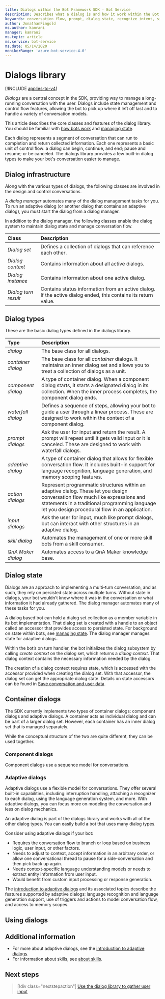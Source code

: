 ```yaml
---
title: Dialogs within the Bot Framework SDK - Bot Service
description: Describes what a dialog is and how it work within the Bot Framework SDK.
keywords: conversation flow, prompt, dialog state, recognize intent, single turn, multiple turn, bot conversation, dialogs, prompts, waterfalls, dialog set
author: JonathanFingold
ms.author: kamrani
manager: kamrani
ms.topic: article
ms.service: bot-service
ms.date: 05/14/2020
monikerRange: 'azure-bot-service-4.0'
---
```


# Dialogs library

[!INCLUDE [applies-to-v4](../includes/applies-to.md)]

*Dialogs* are a central concept in the SDK, providing way to manage a long-running conversation with the user.
Dialogs include state management and control flow features, allowing the bot to pick up where it left off last and to handle a variety of conversation models.

This article describes the core classes and features of the dialog library.
You should be familiar with [how bots work](bot-builder-basics.md) and [managing state](bot-builder-concept-state.md).

Each dialog represents a segment of conversation that can run to completion and return collected information. Each one represents a basic unit of control flow: a dialog can begin, continue, and end; pause and resume; or be canceled.
The dialogs library provides a few built-in dialog types to make your bot's conversation easier to manage.

## Dialog infrastructure

Along with the various types of dialogs, the following classes are involved in the design and control conversations.

A *dialog manager* automates many of the dialog management tasks for you. To run an adaptive dialog (or another dialog that contains an adaptive dialog), you must start the dialog from a dialog manager.

In addition to the dialog manager, the following classes enable the dialog system to maintain dialog state and manage conversation flow.

| Class | Description
| :--   | :--
| *Dialog set* | Defines a collection of dialogs that can reference each other.
| *Dialog context* | Contains information about all active dialogs.
| *Dialog instance* | Contains information about one active dialog.
| *Dialog turn result* | Contains status information from an active dialog. If the active  dialog ended, this contains its return value.

<!-- **cut this**

*Dialog set*: a collection of dialogs.
Each dialog added to the set has a unique ID within the set. When your bot wants to start a certain dialog or prompt within the dialog set, it uses that ID to specify which dialog to use. Both adaptive and component dialogs contain an inner dialog set.

*Dialog instance*: the state of a dialog.
While a dialog class represents a bit of conversation flow, and an instance of that class is what gets added to a dialog set. At run time, the state of the dialog--where in the conversation it is, what information it has collected, and so on--is represented by the *dialog instance* class.
**argh!**

A *dialog context* contains information pertaining to a dialog set, and is used within the framework to interact with those dialogs. The dialog context includes the current turn context, the parent dialog, and the [dialog state](#dialog-state), which provides a method for preserving information within the dialog. The dialog context allows you to start a dialog with its string ID or continue the current dialog (such as a waterfall dialog that has multiple steps).

When a dialog ends, it can return a *dialog result* with some resulting information from the dialog. This is returned to let the calling method see what happened within the dialog and save the information to some persisted location, if desired.
-->

## Dialog types

These are the basic dialog types defined in the dialogs library.

| Type | Description
| :--  | :--
| _dialog_ | The base class for all dialogs.
| _container dialog_ | The base class for all _container_ dialogs. It maintains an inner dialog set and allows you to treat a collection of dialogs as a unit.
| _component dialog_ | A type of container dialog. When a component dialog starts, it starts a designated dialog in its collection. When the inner process completes, the component dialog ends.
| _waterfall dialog_ | Defines a sequence of steps, allowing your bot to guide a user through a linear process. These are designed to work within the context of a component dialog.
| _prompt dialogs_ | Ask the user for input and return the result. A prompt will repeat until it gets valid input or it is canceled. These are designed to work with waterfall dialogs.
| _adaptive dialog_ | A type of container dialog that allows for flexible conversation flow. It includes built-in support for language recognition, language generation, and memory scoping features.
| _action dialogs_ | Represent programmatic structures within an adaptive dialog. These let you design conversation flow much like expressions and statements in a traditional programming language let you design procedural flow in an application.
| _input dialogs_ | Ask the user for input, much like prompt dialogs, but can interact with other structures in an adaptive dialog.
| _skill dialog_ | Automates the management of one or more skill bots from a skill consumer.
| _QnA Maker dialog_ | Automates access to a QnA Maker knowledge base.

## Dialog state

Dialogs are an approach to implementing a multi-turn conversation, and as such, they rely on persisted state across multiple turns. Without state in dialogs, your bot wouldn't know where it was in the conversation or what information it had already gathered. The dialog manager automates many of these tasks for you.

A dialog based bot can hold a dialog set collection as a member variable in its bot implementation. That dialog set is created with a handle to an object called an accessor that provides access to persisted state. For background on state within bots, see [managing state](bot-builder-concept-state.md). The dialog manager manages state for adaptive dialogs.

Within the bot’s on turn handler, the bot initializes the dialog subsystem by calling *create context* on the dialog set, which returns a *dialog context*. That dialog context contains the necessary information needed by the dialog.

The creation of a dialog context requires state, which is accessed with the accessor provided when creating the dialog set. With that accessor, the dialog set can get the appropriate dialog state. Details on state accessors can be found in [Save conversation and user data](bot-builder-howto-v4-state.md).

## Container dialogs

The SDK currently implements two types of container dialogs: component dialogs and adaptive dialogs. A container acts as individual dialog and can be part of a larger dialog set. However, each container has an inner dialog set that is managed separately.

While the conceptual structure of the two are quite different, they can be used together.

<!-- **random notes**

The dialog manager creates a dialog set of one for the dialog it is tasked with running. That dialog can be a stand-alone dialog (a QnA Maker, skill, or some custom dialog) or a container dialog.

**ID resolution**

When one dialog tries to start another dialog, it does so by ID. The dialog context tries to resolve the ID based on the other dialogs in the immediate dialog set. If there is no match, it looks for a match in the containing dialog set, and so on. If no match is found, an exception is thrown.
-->

### Component dialogs

Component dialogs use a sequence model for conversations.

### Adaptive dialogs

Adaptive dialogs use a flexible model for conversations.
They offer several built-in capabilities, including interruption handling, attaching a recognizer to each dialog, using the language generation system, and more. With adaptive dialogs, you can focus more on modeling the conversation and less on dialog mechanics.

An adaptive dialog is part of the dialogs library and works with all of the other dialog types.
You can easily build a bot that uses many dialog types.

Consider using adaptive dialogs if your bot:

- Requires the conversation flow to branch or loop based on business logic, user input, or other factors.
- Needs to adjust to context, accept information in an arbitrary order, or allow one conversational thread to pause for a side-conversation and then pick back up again.
- Needs context-specific language understanding models or needs to extract entity information from user input.
- Would benefit from custom input processing or response generation.

The [introduction to adaptive dialogs](bot-builder-adaptive-dialog-introduction.md) and its associated topics describe the features supported by adaptive dialogs: language recognition and language generation support, use of triggers and actions to model conversation flow, and access to memory scopes.

<!-- **cut this**

## Dialog types

Dialogs come in a few different types as shown in this class hierarchy.

![dialog classes](media/bot-builder-dialog-classes.png)

Prompt dialogs are designed to work with waterfall dialogs.
Action and input dialogs are designed to work with adaptive dialogs.
Component and adaptive dialogs manage a set of _child_ dialogs.
The skill and QnA Maker dialogs wrap skill and QnA Maker features as dialogs.
-->

<!-- **move this to a component-waterfall-specific article**

### Prompts

Prompts, within the dialogs library, provide an easy way to ask the user for information and evaluate their response. For example for a *number prompt*, you specify the question or information you are asking for, and the prompt automatically checks to see if it received a valid number response. If it did, the conversation can continue; if it didn't, it will re-prompt the user for a valid answer.

Behind the scenes, prompts are a two-step dialog. First, the prompt asks for input; second, it returns the valid value, or starts from the top with a reprompt.

Prompts have *prompt options* given when the prompt is called, which is where you can specify the text to prompt with, the retry prompt if validation fails, and choices to answer the prompt. In general, the prompt and retry prompt properties are activities, though there is some variation on how this is handled in different programming languages.

Additionally, you can choose to add some custom validation for your prompt when you create it. For example, say we wanted to get a party size using the number prompt, but that party size has to be more than 2 and less than 12. The prompt first checks to see if it received a valid number, then runs the custom validation if it is provided. If the custom validation fails, it will re-prompt the user as above.

When a prompt completes, it explicitly returns the resulting value that was asked for. When that value is returned, we can be sure it has passed both the built in prompt validation and any additional custom validation that may have been provided.

For examples on using various prompts, take a look at how to use the [dialogs library to gather user input](bot-builder-prompts.md).

#### Prompt types

Behind the scenes, prompts are a two-step dialog. First, the prompt asks for input; second, it returns the valid value, or restarts from the top with a re-prompt. The dialogs library offers a number of basic prompts, each used for collecting a different type of response. The basic prompts can interpret natural language input, such as "ten" or "a dozen" for a number, or "tomorrow" or "Friday at 10am" for a date-time.

| Prompt | Description | Returns |
|:----|:----|:----|
| _Attachment prompt_ | Asks for one or more attachments, such as a document or image. | A collection of _attachment_ objects. |
| _Choice prompt_ | Asks for a choice from a set of options. | A _found choice_ object. |
| _Confirm prompt_ | Asks for a confirmation. | A Boolean value. |
| _Date-time prompt_ | Asks for a date-time. | A collection of _date-time resolution_ objects. |
| _Number prompt_ | Asks for a number. | A numeric value. |
| _Text prompt_ | Asks for general text input. | A string. |

To prompt a user for input, define a prompt using one of the built-in classes, such as the _text prompt_, and add it to your dialog set. Prompts have fixed IDs that must be unique within a dialog set. You can have a custom validator for each prompt, and for some prompts, you can specify a _default locale_.

#### Prompt locale

The locale is used to determine language-specific behavior of the **choice**, **confirm**, **date-time**, and **number** prompts. For any given input from the user, if the channel provided a _locale_ property in user's message, then that is used. Otherwise, if the prompt's _default locale_ is set, by providing it when calling the prompt's constructor or by setting it later, then that is used. If neither of those are provided, English ("en-us") is used as the locale. Note: The locale is a 2, 3, or 4 character ISO 639 code that represents a language or language family.

### Waterfall dialogs

A waterfall dialog is a specific implementation of a dialog that is commonly used to collect information from the user or guide the user through a series of tasks. Each step of the conversation is implemented as an asynchronous function that takes a *waterfall step context* (`step`) parameter. At each step, the bot [prompts the user for input](bot-builder-prompts.md) (or can begin a child dialog, but that it is often a prompt), waits for a response, and then passes the result to the next step. The result of the first function is passed as an argument into the next function, and so on.

The following diagram shows a sequence of waterfall steps and the stack operations that take place. Details on the use of the dialog stack are below in the [using dialogs](#using-dialogs) section.

![Dialog concept](media/bot-builder-dialog-concept.png)

Within waterfall steps, the context of the waterfall dialog is stored in its *waterfall step context*. This is similar to the dialog context as it provides access to the current turn context and state. Use the waterfall step context object to interact with a dialog set from within a waterfall step.

You can handle a return value from a dialog either within a waterfall step in a dialog or from your bot's on turn handler, although you generally only need to check the status of the dialog turn result from your bot's turn logic.
Within a waterfall step, the dialog provides the return value in the waterfall step context's _result_ property.

#### Waterfall step context properties

The waterfall step context contains the following:

- *Options*: contains input information for the dialog.
- *Values*: contains information you can add to the context, and is carried forward into subsequent steps.
- *Result*: contains the result from the previous step.

Additionally, the *next* method (**NextAsync** in C#, **next** in JS) continues to the next step of the waterfall dialog within the same turn, enabling your bot to skip a certain step if needed.

#### Prompt options

The second parameter of the step context's _prompt_ method takes a _prompt options_ object, which has the following properties.

| Property | Description |
| :--- | :--- |
| _Prompt_ | The initial activity to send the user, to ask for their input. |
| _Retry prompt_ | The activity to send the user if their first input did not validate. |
| _Choices_ | A list of choices for the user to choose from, for use with a choice prompt. |
| _Validations_ | Additional parameters to use with a custom validator. |
| _Style_ | Defines how the choices for a choice prompt or confirm prompt will be presented to a user. |

You should always specify the initial prompt activity to send the user, as well as a retry prompt for instances when the user's input doesn't validate.

If the user's input isn't valid, the retry prompt is sent to the user; if there was no retry specified, then the initial prompt is re-sent. However, if an activity is sent back to the user from within the validator, no retry prompt is sent.

##### Prompt validation

You can validate a prompt response before returning the value to the next step of the waterfall. A validator function has a _prompt validator context_ parameter and returns a Boolean, indicating whether the input passes validation.
The prompt validator context includes the following properties:

| Property | Description |
| :--- | :--- |
| _Context_ | The current turn context for the bot. |
| _Recognized_ | A _prompt recognizer result_ that contains information about the user input, as processed by the recognizer. |
| _Options_ | Contains the _prompt options_ that were provided in the call to start the prompt. |

The prompt recognizer result has the following properties:

| Property | Description |
| :--- | :--- |
| _Succeeded_ | Indicates whether the recognizer was able to parse the input. |
| _Value_ | The return value from the recognizer. If necessary, the validation code can modify this value. |

### Component dialog

Sometimes you want to write a reusable dialog that you want to use in different scenarios, such as an address dialog that asks the user to provide values for street, city and zip code.

The *component dialog* provides a strategy for creating independent dialogs to handle specific scenarios, breaking a large dialog set into more manageable pieces. Each of these pieces has its own dialog set, and avoids any name collisions with the dialog set that contains it. See the [component dialog how to](bot-builder-compositcontrol.md) for more on these.

-->

## Using dialogs

<!--

_Replace all this with something simpler, based on use of the dialog manager, and point to component- or adaptive-specific guidance for anything beyond that._

You can use the dialog context to begin, continue, replace, or end a dialog. You can also cancel all dialogs on the dialog stack.

Dialogs can be thought of as a programmatic stack, which we call the *dialog stack*, with the turn handler as the one directing it and serving as the fallback if the stack is empty. The topmost item on that stack is considered the *active dialog*, and the dialog context directs all input to the active dialog.

When a dialog begins, it is pushed onto the stack, and is now the active dialog. It remains the active dialog until it either ends, it is removed by the [replace dialog](#repeating-a-dialog) method, or another dialog is pushed onto the stack (by either the turn handler or active dialog itself) and becomes the active dialog. When that new dialog ends, it is popped off the stack and the next dialog down becomes the active dialog again. This allows for [repeating a dialog](#repeating-a-dialog) or [branching a conversation](#branch-a-conversation), discussed below.

### Create the dialog context

To create your dialog context, call the *create context* method of your dialog set. Create context gets the dialog set's *dialog state* property and uses that to create the dialog context. The dialog context is then used to start, continue, or otherwise control the dialogs in the set.

The dialog set requires use of a *state property accessor* to access the dialog state. The accessor is created and used the same way as other state accessors, but is created as it's own property based off of the conversation state. Details on managing state can be found in the [managing state topic](bot-builder-concept-state.md), and usage of dialog state is shown in the [sequential conversation flow](bot-builder-dialog-manage-conversation-flow.md) how-to.

### To start a dialog

To start a dialog, pass the *dialog ID* you want to start into the dialog context's *begin dialog*, *prompt*, or *replace dialog* method.

- The begin dialog method will push the dialog onto the top of the stack.
- The replace dialog method will pop the current dialog off the stack and push the replacing dialog onto the stack. The replaced dialog is canceled and any information that instance contained is disposed of.

Use the _options_ parameter to pass information to the new instance of the dialog.
The options passed into the new dialog can be accessed via the step context's *options* property in any step of the dialog.
See the [Create advanced conversation flow using branches and loops](bot-builder-dialog-manage-complex-conversation-flow.md) how-to for example code.

### To continue a dialog

To continue a dialog, call the *continue dialog* method. The continue method will always continue the topmost dialog on the stack (the active dialog), if there is one. If the continued dialog ends, control is passed to the parent context which continues within the same turn.

Use the step context's *values* property to persist state between turns.
Any value added to this collection in a previous turn is available in subsequent turns.
See the [Create advanced conversation flow using branches and loops](bot-builder-dialog-manage-complex-conversation-flow.md) how-to for example code.

### To end a dialog

The *end dialog* method ends a dialog by popping it off the stack and returns an optional result to the parent context (such as the dialog that called it, or the bot's turn handler). This is most often called from within the dialog to end the current instance of itself.

You can call the end dialog method from anywhere you have a dialog context, but it will appear to the bot that it was called from the current active dialog.

> [!TIP]
> It is best practice to explicitly call the *end dialog* method at the end of the dialog.

### To clear all dialogs

If you want to pop all dialogs off the stack, you can clear the dialog stack by calling the dialog context's *cancel all dialogs* method.

### Repeating a dialog

You can replace a dialog with itself, creating a loop, by using the *replace dialog* method.
This is a great way to handle [complex interactions](~/v4sdk/bot-builder-dialog-manage-complex-conversation-flow.md) and a good technique to manage menus.

> [!NOTE]
> If you need to persist the internal state for the current dialog, you will need to pass information to the new instance of the dialog in the call to the *replace dialog* method, and then initialize the dialog appropriately.

### Branch a conversation

The dialog context maintains the dialog stack and for each dialog on the stack, tracks which step is next. Its *begin dialog* method creates a child and pushes that dialog onto the top of the stack, and its *end dialog* method pops the top dialog off the stack. *End dialog* is usually called from within the dialog that's ending.

A dialog can start a new dialog within the same dialog set by calling the dialog context's *begin dialog* method and providing the ID of the new dialog, which then makes the new dialog the currently active dialog. The original dialog is still on the stack, but calls to the dialog context's *continue dialog* method are only sent to the dialog that is on top of the stack, the *active dialog*. When a dialog is popped off the stack, the dialog context will resume with the next step of the waterfall on the stack where it left off of the original dialog.

Therefore, you can create a branch within your conversation flow by including a step in one dialog that can conditionally choose a dialog to start out of a set of available dialogs.
-->

## Additional information

- For more about adaptive dialogs, see the [introduction to adaptive dialogs](bot-builder-adaptive-dialog-Introduction.md).
- For information about skills, see [about skills](skills-conceptual.md).

## Next steps

> [!div class="nextstepaction"]
> [Use the dialog library to gather user input](bot-builder-prompts.md)
